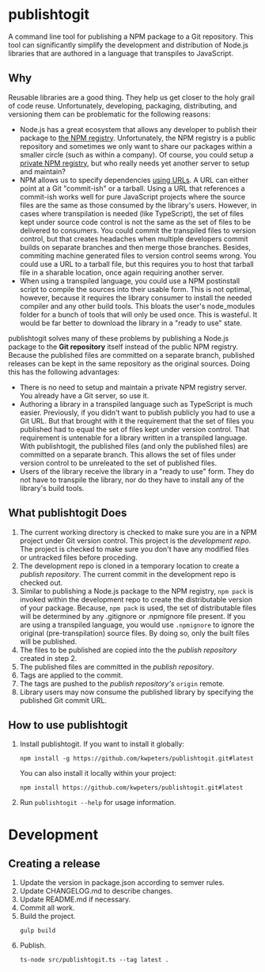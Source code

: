 # publishtogit
A command line tool for publishing a NPM package to a Git repository.  This tool
can significantly simplify the development and distribution of Node.js libraries
that are authored in a language that transpiles to JavaScript.

## Why
Reusable libraries are a good thing.  They help us get closer to the holy grail
of code reuse.  Unfortunately, developing, packaging, distributing, and versioning
them can be problematic for the following reasons:
- Node.js has a great ecosystem that allows any developer to publish their
  package to [the NPM registry](https://www.npmjs.com/).  Unfortunately, the NPM
  registry is a public repository and sometimes we only want to share our packages
  within a smaller circle (such as within a company).  Of course, you could
  setup a [private NPM registry](http://lmgtfy.com/?q=private+npm+registry),
  but who really needs yet another server to setup and maintain?
- NPM allows us to specify dependencies [using
  URLs](https://docs.npmjs.com/files/package.json#urls-as-dependencies).  A URL
  can either point at a Git "commit-ish" or a tarball.  Using a URL that
  references a commit-ish works well for pure JavaScript projects where the source
  files are the same as those consumed by the library's users.  However, in cases
  where transpilation is needed (like TypeScript), the set of files kept under
  source code control is not the same as the set of files to be delivered to
  consumers.  You could commit the transpiled files to version control, but
  that creates headaches when multiple developers commit builds on separate
  branches and then merge those branches.  Besides, commiting machine generated
  files to version control seems wrong.  You could use a URL to a tarball file,
  but this requires you to host that tarball file in a sharable location, once
  again requiring another server.
- When using a transpiled language, you could use a NPM postinstall script to
  compile the sources into their usable form.  This is not optimal, however,
  because it requires the library consumer to install the needed compiler and any
  other build tools.  This bloats the user's node_modules folder for a bunch of
  tools that will only be used once.  This is wasteful.  It would be far better to
  download the library in a "ready to use" state.

publishtogit solves many of these problems by publishing a Node.js package to
the **Git repository** itself instead of the public NPM registry.  Because the
published files are committed on a separate branch, published releases can be
kept in the same repository as the original sources.  Doing this has the
following
advantages:
- There is no need to setup and maintain a private NPM registry server.  You
  already have a Git server, so use it.
- Authoring a library in a transpiled language such as TypeScript is much
  easier.  Previously, if you didn't want to publish publicly you had to use a Git
  URL.  But that brought with it the requirement that the set of files you
  published had to equal the set of files kept under version control.  That
  requirement is untenable for a library written in a transpiled language.  With
  publishtogit, the published files (and only the published files) are committed
  on a separate branch.  This allows the set of files under version control to be
  unreleated to the set of published files.
- Users of the library receive the library in a "ready to use" form.  They do
  not have to transpile the library, nor do they have to install any of the
  library's build tools.

## What publishtogit Does
1.  The current working directory is checked to make sure you are in a NPM
    project under Git version control.  This project is the _development repo_.  The
    project is checked to make sure you don't have any modified files or untracked
    files before proceding.
2.  The development repo is cloned in a temporary location to create a _publish
    repository_.  The current commit in the development repo is checked out.
3.  Similar to publishing a Node.js package to the NPM registry, `npm pack` is
    invoked within the development repo to create the distributable version of your package.  Because, `npm
    pack` is used, the set of distributable files will be determined by any
    .gitignore or .npmignore file present.  If you are using a transpiled language,
    you would use `.npmignore` to ignore the original (pre-transpilation) source
    files.  By doing so, only the built files will be published.
4.  The files to be published are copied into the the _publish repository_
    created in step 2.
5.  The published files are committed in the _publish repository_.
6.  Tags are applied to the commit.
6.  The tags are pushed to the _publish repository's_ `origin` remote.
7.  Library users may now consume the published library by specifying the
    published Git commit URL.

## How to use publishtogit
1.  Install publishtogit.  If you want to install it globally:
    ```
    npm install -g https://github.com/kwpeters/publishtogit.git#latest
    ```
    You can also install it locally within your project:
    ```
    npm install https://github.com/kwpeters/publishtogit.git#latest
    ```
2.  Run `publishtogit --help` for usage information.

# Development

## Creating a release

1.  Update the version in package.json according to semver rules.
2.  Update CHANGELOG.md to describe changes.
3.  Update README.md if necessary.
4.  Commit all work.
5.  Build the project.
    ```
    gulp build
    ```
6.  Publish.
    ```
    ts-node src/publishtogit.ts --tag latest .
    ```

